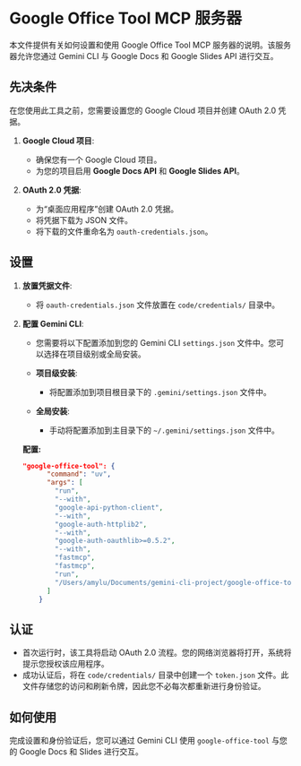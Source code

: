 # Google Office Tool MCP 服务器

本文件提供有关如何设置和使用 Google Office Tool MCP 服务器的说明。该服务器允许您通过 Gemini CLI 与 Google Docs 和 Google Slides API 进行交互。

## 先决条件

在您使用此工具之前，您需要设置您的 Google Cloud 项目并创建 OAuth 2.0 凭据。

1.  **Google Cloud 项目**:
    *   确保您有一个 Google Cloud 项目。
    *   为您的项目启用 **Google Docs API** 和 **Google Slides API**。

2.  **OAuth 2.0 凭据**:
    *   为“桌面应用程序”创建 OAuth 2.0 凭据。
    *   将凭据下载为 JSON 文件。
    *   将下载的文件重命名为 `oauth-credentials.json`。

## 设置

1.  **放置凭据文件**:
    *   将 `oauth-credentials.json` 文件放置在 `code/credentials/` 目录中。

2.  **配置 Gemini CLI**:
    *   您需要将以下配置添加到您的 Gemini CLI `settings.json` 文件中。您可以选择在项目级别或全局安装。

    *   **项目级安装**:
        *   将配置添加到项目根目录下的 `.gemini/settings.json` 文件中。

    *   **全局安装**:
        *   手动将配置添加到主目录下的 `~/.gemini/settings.json` 文件中。

    **配置:**
    ```json
    "google-office-tool": {
          "command": "uv",
          "args": [
            "run",
            "--with",
            "google-api-python-client",
            "--with",
            "google-auth-httplib2",
            "--with",
            "google-auth-oauthlib>=0.5.2",
            "--with",
            "fastmcp",
            "fastmcp",
            "run",
            "/Users/amylu/Documents/gemini-cli-project/google-office-tool/code/src/mcp-server/server.py"
          ]
        }
    ```

## 认证

*   首次运行时，该工具将启动 OAuth 2.0 流程。您的网络浏览器将打开，系统将提示您授权该应用程序。
*   成功认证后，将在 `code/credentials/` 目录中创建一个 `token.json` 文件。此文件存储您的访问和刷新令牌，因此您不必每次都重新进行身份验证。

## 如何使用

完成设置和身份验证后，您可以通过 Gemini CLI 使用 `google-office-tool` 与您的 Google Docs 和 Slides 进行交互。